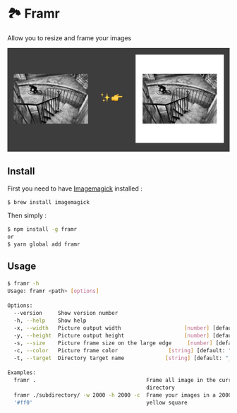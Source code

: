 # 🏞 Framr

Allow you to resize and frame your images

![framr](./assets/framr.jpg)

## Install

First you need to have [Imagemagick](http://www.imagemagick.org/) installed :
```bash
$ brew install imagemagick
```

Then simply :
```bash
$ npm install -g framr
or
$ yarn global add framr
```

## Usage

```bash
$ framr -h
Usage: framr <path> [options]

Options:
  --version     Show version number                                    [boolean]
  -h, --help    Show help                                              [boolean]
  -x, --width   Picture output width                    [number] [default: 2150]
  -y, --height  Picture output height                   [number] [default: 2150]
  -s, --size    Picture frame size on the large edge     [number] [default: 200]
  -c, --color   Picture frame color                [string] [default: "#ffffff"]
  -t, --target  Directory target name             [string] [default: "__framed"]

Examples:
  framr .                                   Frame all image in the current
                                            directory
  framr ./subdirectory/ -w 2000 -h 2000 -c  Frame your images in a 2000X2000
  '#ff0'                                    yellow square
```